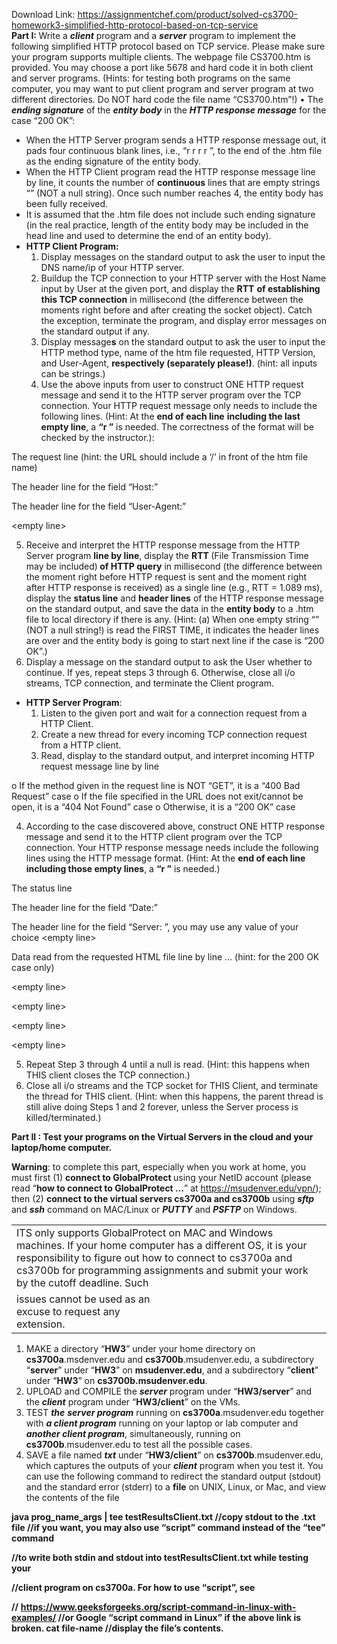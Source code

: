 Download Link: https://assignmentchef.com/product/solved-cs3700-homework3-simplified-http-protocol-based-on-tcp-service
<br>
<strong>Part I: </strong>Write a <strong><em>client</em></strong> program and a <strong><em>server</em></strong> program to implement the following simplified HTTP protocol based on TCP service. Please make sure your program supports multiple clients. The webpage file CS3700.htm is provided. You may choose a port like 5678 and hard code it in both client and server programs. (Hints: for testing both programs on the same computer, you may want to put client program and server program at two different directories. Do NOT hard code the file name “CS3700.htm”!) • The <strong><em>ending signature</em></strong> of the <strong><em>entity body</em></strong> in the <strong><em>HTTP response message</em></strong> for the case “200 OK”:

<ul>

 <li>When the HTTP Server program sends a HTTP response message out, it pads four continuous blank lines, i.e., “r
r
r
r
”, to the end of the .htm file as the ending signature of the entity body.</li>

 <li>When the HTTP Client program read the HTTP response message line by line, it counts the number of <strong>continuous</strong> lines that are empty strings “” (NOT a null string). Once such number reaches 4, the entity body has been fully received.</li>

 <li>It is assumed that the .htm file does not include such ending signature (in the real practice, length of the entity body may be included in the head line and used to determine the end of an entity body).</li>

 <li><strong>HTTP Client Program: </strong>

  <ol>

   <li>Display messages on the standard output to ask the user to input the DNS name/ip of your HTTP server.</li>

   <li>Buildup the TCP connection to your HTTP server with the Host Name input by User at the given port, and display the <strong>RTT</strong> <strong>of establishing this TCP connection</strong> in millisecond (the difference between the moments right before and after creating the socket object). Catch the exception, terminate the program, and display error messages on the standard output if any.</li>

   <li>Display message<strong>s</strong> on the standard output to ask the user to input the HTTP method type, name of the htm file requested, HTTP Version, and User-Agent, <strong>respectively (separately please!)</strong>. (hint: all inputs can be strings.)</li>

   <li>Use the above inputs from user to construct ONE HTTP request message and send it to the HTTP server program over the TCP connection. Your HTTP request message only needs to include the following lines. (Hint: At the <strong>end of each line</strong> <strong>including the last empty line</strong>, a <strong>“r
”</strong> is needed. The correctness of the format will be checked by the instructor.):</li>

  </ol></li>

</ul>

The request line (hint: the URL should include a ‘/’ in front of the htm file name)

The header line for the field “Host:”

The header line for the field “User-Agent:”

&lt;empty line&gt;

<ol start="5">

 <li>Receive and interpret the HTTP response message from the HTTP Server program <strong>line by line</strong>, display the <strong>RTT </strong>(File Transmission Time may be included)<strong> of HTTP query</strong> in millisecond (the difference between the moment right before HTTP request is sent and the moment right after HTTP response is received) as a single line (e.g., RTT = 1.089 ms), display the <strong>status line</strong> and <strong>header lines</strong> of the HTTP response message on the standard output, and save the data in the <strong>entity body</strong> to a .htm file to local directory if there is any. (Hint: (a) When one empty string “” (NOT a null string!) is read the FIRST TIME, it indicates the header lines are over and the entity body is going to start next line if the case is “200 OK”.)</li>

 <li>Display a message on the standard output to ask the User whether to continue. If yes, repeat steps 3 through 6. Otherwise, close all i/o streams, TCP connection, and terminate the Client program.</li>

</ol>

<ul>

 <li><strong>HTTP Server Program</strong>:

  <ol>

   <li>Listen to the given port and wait for a connection request from a HTTP Client.</li>

   <li>Create a new thread for every incoming TCP connection request from a HTTP client.</li>

   <li>Read, display to the standard output, and interpret incoming HTTP request message line by line</li>

  </ol></li>

</ul>

o          If the method given in the request line is NOT “GET”, it is a “400 Bad Request” case o   If the file specified in the URL does not exit/cannot be open, it is a “404 Not Found” case o     Otherwise, it is a “200 OK” case

<ol start="4">

 <li>According to the case discovered above, construct ONE HTTP response message and send it to the HTTP client program over the TCP connection. Your HTTP response message needs include the following lines using the HTTP message format. (Hint: At the <strong>end of each line</strong> <strong>including those empty lines</strong>, a <strong>“r
”</strong> is needed.)</li>

</ol>

The status line

The header line for the field “Date:”

The header line for the field “Server: ”, you may use any value of your choice &lt;empty line&gt;

Data read from the requested HTML file line by line … (hint: for the 200 OK case only)

&lt;empty line&gt;

&lt;empty line&gt;

&lt;empty line&gt;

&lt;empty line&gt;

<ol start="5">

 <li>Repeat Step 3 through 4 until a null is read. (Hint: this happens when THIS client closes the TCP connection.)</li>

 <li>Close all i/o streams and the TCP socket for THIS Client, and terminate the thread for THIS client. (Hint: when this happens, the parent thread is still alive doing Steps 1 and 2 forever, unless the Server process is killed/terminated.)</li>

</ol>




<strong>Part II : Test your programs on the Virtual Servers in the cloud and your laptop/home computer. </strong>

<strong>Warning</strong>: to complete this part, especially when you work at home, you must first (1) <strong>connect to GlobalProtect </strong>using your NetID account (please read “<strong>how to connect to GlobalProtect …</strong>” at <u>https://msudenver.edu/vpn/</u>); then (2) <strong>connect to the virtual servers cs3700a and cs3700b</strong> using <strong><em>sftp</em></strong> and <strong><em>ssh</em></strong> command on MAC/Linux or <strong><em>PUTTY</em></strong> and <strong><em>PSFTP</em></strong> on Windows.




<table width="720">

 <tbody>

  <tr>

   <td colspan="2" width="720">ITS only supports GlobalProtect on MAC and Windows machines.  If your home computer has a different OS, it is your responsibility to figure out how to connect to cs3700a and cs3700b for programming assignments and submit your work by the cutoff deadline.  Such</td>

  </tr>

  <tr>

   <td width="320">issues cannot be used as an excuse to request any extension.</td>

   <td width="400"><strong> </strong></td>

  </tr>

 </tbody>

</table>

<strong> </strong>

<ol>

 <li>MAKE a directory “<strong>HW3</strong>” under your home directory on <strong>cs3700a</strong>.msdenver.edu and <strong>cs3700b</strong>.msudenver.edu, a subdirectory “<strong>server</strong>” under “<strong>HW3</strong>” on <strong>msudenver.edu</strong>, and a subdirectory “<strong>client</strong>” under “<strong>HW3</strong>” on <strong>cs3700b.msudenver.edu</strong>.</li>

 <li>UPLOAD and COMPILE the <strong><em>server</em></strong> program under “<strong>HW3/server</strong>” and the <strong><em>client</em></strong> program under “<strong>HW3/client</strong>” on the VMs.</li>

 <li>TEST <strong><em>the</em></strong> <strong><em>server program</em></strong> running on <strong>cs3700a</strong>.msudenver.edu together with <strong><em>a client program</em></strong> running on your laptop or lab computer and <strong><em>another client program</em></strong>, simultaneously, running on <strong>cs3700b</strong>.msudenver.edu to test all the possible cases.</li>

 <li>SAVE a file named <strong><em>txt</em></strong> under “<strong>HW3/client</strong>” on <strong>cs3700b</strong>.msudenver.edu, which captures the outputs of your <strong><em>client</em></strong> program when you test it. You can use the following command to redirect the standard output (stdout) and the standard error (stderr) to a <strong>file</strong> on UNIX, Linux, or Mac, and view the contents of the file</li>

</ol>

<strong>java prog_name_args | tee testResultsClient.txt //copy stdout to the .txt file  //if you want, you may also use “script” command instead of the “tee” command </strong>

<strong>     //to write both stdin and stdout into testResultsClient.txt while testing your </strong>

<strong>      //client program on cs3700a.  For how to use “script”, see  </strong>

<strong> //</strong> <strong><u>https://www.geeksforgeeks.org/script-command-in-linux-with-examples/</u></strong><strong>  //or Google “script command in Linux” if the above link is broken. cat file-name //display the file’s contents.  </strong>